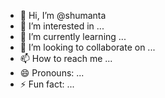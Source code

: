 - 👋 Hi, I’m @shumanta
- 👀 I’m interested in ...
- 🌱 I’m currently learning ...
- 💞️ I’m looking to collaborate on ...
- 📫 How to reach me ...
- 😄 Pronouns: ...
- ⚡ Fun fact: ...

<!---
shumanta/shumanta is a ✨ special ✨ repository because its `README.md` (this file) appears on your GitHub profile.
You can click the Preview link to take a look at your changes.
--->
